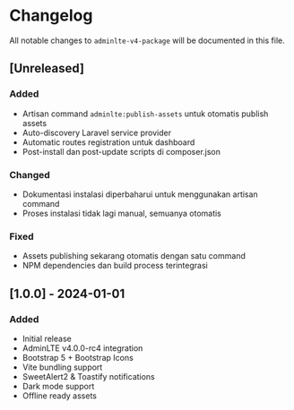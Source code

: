 # Changelog

All notable changes to `adminlte-v4-package` will be documented in this file.

## [Unreleased]

### Added
- Artisan command `adminlte:publish-assets` untuk otomatis publish assets
- Auto-discovery Laravel service provider
- Automatic routes registration untuk dashboard
- Post-install dan post-update scripts di composer.json

### Changed
- Dokumentasi instalasi diperbaharui untuk menggunakan artisan command
- Proses instalasi tidak lagi manual, semuanya otomatis

### Fixed
- Assets publishing sekarang otomatis dengan satu command
- NPM dependencies dan build process terintegrasi

## [1.0.0] - 2024-01-01

### Added
- Initial release
- AdminLTE v4.0.0-rc4 integration
- Bootstrap 5 + Bootstrap Icons
- Vite bundling support
- SweetAlert2 & Toastify notifications
- Dark mode support
- Offline ready assets